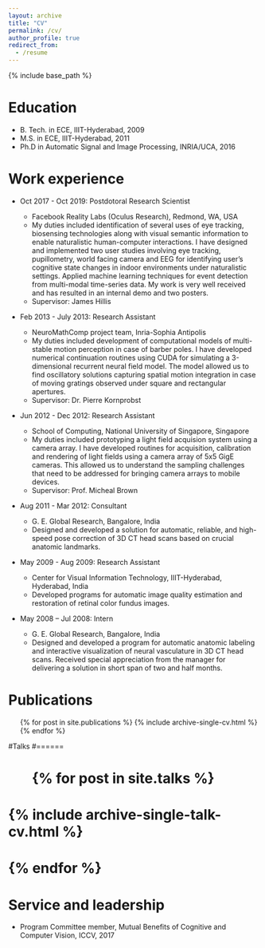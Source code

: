 ```yaml
---
layout: archive
title: "CV"
permalink: /cv/
author_profile: true
redirect_from:
  - /resume
---
```


{% include base_path %}

Education
======
* B. Tech. in ECE, IIIT-Hyderabad, 2009
* M.S. in ECE, IIIT-Hyderabad, 2011
* Ph.D in Automatic Signal and Image Processing, INRIA/UCA, 2016

Work experience
======

* Oct 2017 - Oct 2019: Postdotoral Research Scientist
  * Facebook Reality Labs (Oculus Research), Redmond, WA, USA  
  * My duties included identification of several uses of eye tracking, biosensing technologies along with visual semantic information to enable naturalistic human-computer interactions. I have designed and implemented two user studies involving eye tracking, pupillometry, world facing camera and EEG for identifying user’s cognitive state changes in indoor environments under naturalistic settings. Applied machine learning techniques for event detection from multi-modal time-series data. My work is very well received and has resulted in an internal demo and two posters.
  * Supervisor: James Hillis

* Feb 2013 - July 2013: Research Assistant
  * NeuroMathComp project team, Inria-Sophia Antipolis
  * My duties included development of computational models of multi-stable motion perception in case of barber poles. I have developed numerical continuation routines using CUDA for simulating a 3-dimensional recurrent neural field model. The model allowed us to find oscillatory solutions capturing spatial motion integration in case of moving gratings observed under square and rectangular apertures.
  * Supervisor: Dr. Pierre Kornprobst

* Jun 2012 - Dec 2012: Research Assistant
  * School of Computing, National University of Singapore, Singapore
  * My duties included prototyping a light field acquision system using a camera array. I have developed routines for acquisition, calibration and rendering of light fields using a camera array of 5x5 GigE cameras. This allowed us to understand the sampling challenges that need to be addressed for bringing camera arrays to mobile devices.
  * Supervisor: Prof. Micheal Brown

* Aug 2011 - Mar 2012: Consultant
  * G. E. Global Research, Bangalore, India
  * Designed and developed a solution for automatic, reliable, and high-speed pose correction of 3D CT head scans based on crucial anatomic landmarks.

* May 2009 - Aug 2009: Research Assistant
  * Center for Visual Information Technology, IIIT-Hyderabad, Hyderabad, India
  * Developed programs for automatic image quality estimation and restoration of retinal color fundus images.

* May 2008 – Jul 2008: Intern
  * G. E. Global Research, Bangalore, India
  * Designed and developed a program for automatic anatomic labeling and interactive visualization of neural vasculature in 3D CT head scans. Received special appreciation from the manager for delivering a solution in short span of two and half months.  
  

Publications
======
  <ul>{% for post in site.publications %}
    {% include archive-single-cv.html %}
  {% endfor %}</ul>
  
#Talks
#======
#  <ul>{% for post in site.talks %}
#    {% include archive-single-talk-cv.html %}
#  {% endfor %}</ul>
  
  
Service and leadership
======
* Program Committee member, Mutual Benefits of Cognitive and Computer Vision, ICCV, 2017
 
